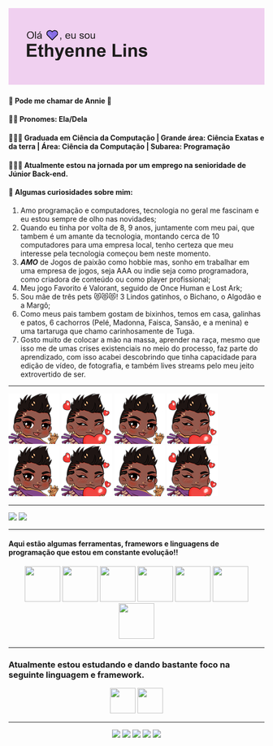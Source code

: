 


![Thyenneheader](img/header.png)


#### 💜 Pode me chamar de Annie 💜
#### 👧🏾 Pronomes: Ela/Dela
#### 👩🏾‍🎓 Graduada em Ciência da Computação | Grande área: Ciência Exatas e da terra | Área: Ciência da Computação | Subarea: Programação
#### 🚶🏾‍♀️ Atualmente estou na jornada por um emprego na senioridade de Júnior Back-end.
#### 💠 Algumas curiosidades sobre mim:
1. Amo programação e computadores, tecnologia no geral me fascinam e eu estou sempre de olho nas novidades;
2. Quando eu tinha por volta de 8, 9 anos, juntamente com meu pai, que tambem é um amante da tecnologia, montando cerca de 10 computadores para uma empresa local, tenho certeza que meu interesse pela tecnologia começou bem neste momento. 
3. ***AMO*** de Jogos de paixão como hobbie mas, sonho em trabalhar em uma empresa de jogos, seja AAA ou indie seja como programadora, como criadora de conteúdo ou como player profissional;
4. Meu jogo Favorito é Valorant, seguido de Once Human e Lost Ark;
5. Sou mãe de três pets 😻😻😻! 3 Lindos gatinhos, o Bichano, o Algodão e a Margô;
6. Como meus pais tambem gostam de bixinhos, temos em casa, galinhas e patos, 6 cachorros (Pelé, Madonna, Faisca, Sansão, e a menina) e uma tartaruga que chamo carinhosamente de Tuga.
7. Gosto muito de colocar a mão na massa, aprender na raça, mesmo que isso me de umas crises existenciais no meio do processo, faz parte do aprendizado, com isso acabei descobrindo que tinha capacidade para edição de vídeo, de fotografia, e também lives streams pelo meu jeito extrovertido de ser. 

_________________________________________________________________________________________________________________________________________________________________________________


<div>
    <img width="100" height="100"src=img/ThyHey.png/>
    <img width="100" height="100"src=img/thyLuv.png/>
    <img width="100" height="100"src=img/ThyHey.png/>
    <img width="100" height="100"src=img/thyLuv.png/>
    <img width="100" height="100"src=img/ThyHey.png/>
    <img width="100" height="100"src=img/thyLuv.png/>
    <img width="100" height="100"src=img/ThyHey.png/>
    <img width="100" height="100"src=img/thyLuv.png/>
</div>


_________________________________________________________________________________________________________________________________________________________________________________

<div>
<img loading="lazy" height="180em"  src="https://github-readme-stats.vercel.app/api/top-langs/?username=thyenne&layout=compact&langs_count=7&theme=dracula"/>
<img loading="lazy" height="180em"  src="https://github-readme-stats.vercel.app/api?username=thyenne&show_icons=true&theme=dracula&include_all_commits=true&count_private=true"/>
</div>

_________________________________________________________________________________________________________________________________________________________________________________

#### Aqui estão algumas ferramentas, framewors e linguagens de programação que estou em **constante evolução!!**


<div align = center>
<img src="https://cdn.jsdelivr.net/gh/devicons/devicon@latest/icons/mysql/mysql-plain-wordmark.svg" width="70" height="70"/>
<img src="https://cdn.jsdelivr.net/gh/devicons/devicon@latest/icons/html5/html5-plain.svg" width="70" height="70"/>
<img src="https://cdn.jsdelivr.net/gh/devicons/devicon@latest/icons/css3/css3-plain.svg" width="70" height="70"/>
<img src="https://cdn.jsdelivr.net/gh/devicons/devicon@latest/icons/bootstrap/bootstrap-original.svg" width="70" height="70"/>
<img src="https://cdn.jsdelivr.net/gh/devicons/devicon@latest/icons/materialui/materialui-original.svg" width="70" height="70"/>
<img src="https://cdn.jsdelivr.net/gh/devicons/devicon@latest/icons/nodejs/nodejs-original-wordmark.svg" width="70" height="70"/>
<img src="https://cdn.jsdelivr.net/gh/devicons/devicon@latest/icons/javascript/javascript-plain.svg" width="70" height="70"/>                            
</div>      
        

          
_________________________________________________________________________________________________________________________________________________________________________________   
### Atualmente estou estudando e dando bastante foco na seguinte linguagem e framework.

<div align = center>
<img src="https://cdn.jsdelivr.net/gh/devicons/devicon@latest/icons/nodejs/nodejs-original-wordmark.svg" width="50" height="50"/>
<img src="https://cdn.jsdelivr.net/gh/devicons/devicon@latest/icons/javascript/javascript-plain.svg" width="50" height="50"/> 
</div>

_________________________________________________________________________________________________________________________________________________________________________________          


<div align = center>
<a href="https://www.youtube.com/@Thyennex" target="_blank"><img loading="lazy" src="https://img.shields.io/badge/YouTube-FF0000?style=for-the-badge&logo=youtube&logoColor=white" target="_blank"></a>
<a href="https://instagram.com/Thyennex" target="_blank"><img loading="lazy" src="https://img.shields.io/badge/-Instagram-%23E4405F?style=for-the-badge&logo=instagram&logoColor=white" target="_blank"></a>
<a href="https://www.twitch.tv/thyennex" target="_blank"><img loading="lazy" src="https://img.shields.io/badge/Twitch-9146FF?style=for-the-badge&logo=twitch&logoColor=white" target="_blank"></a>
<a href = "mailto:linssalles@gmail.com"><img loading="lazy" src="https://img.shields.io/badge/Gmail-D14836?style=for-the-badge&logo=gmail&logoColor=white" target="_blank"></a>
<a href="https://www.linkedin.com/in/ethyennelins/" target="_blank"><img loading="lazy" src="https://img.shields.io/badge/-LinkedIn-%230077B5?style=for-the-badge&logo=linkedin&logoColor=white" target="_blank"></a>   
</div>